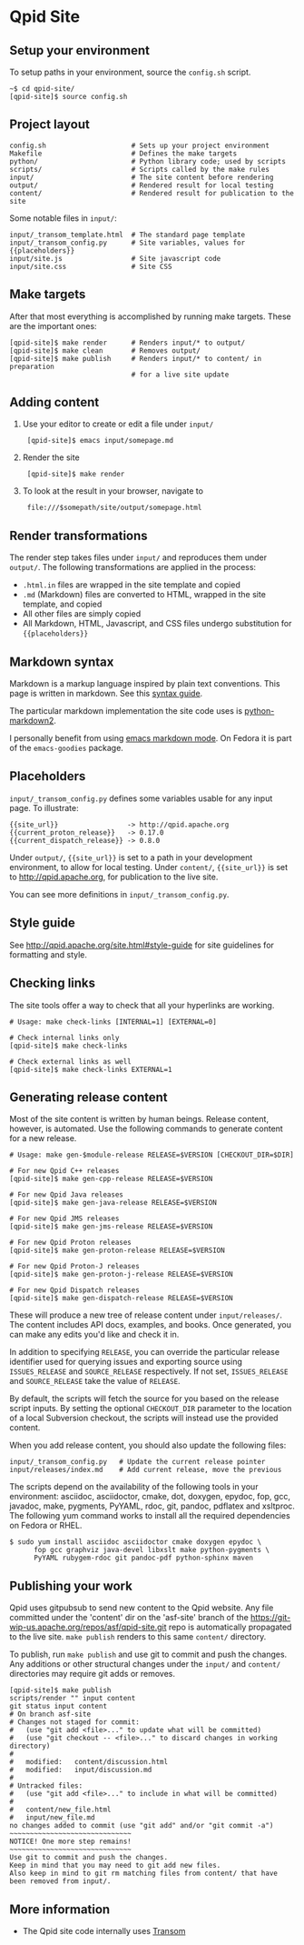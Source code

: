 # Qpid Site

## Setup your environment

To setup paths in your environment, source the `config.sh` script.

    ~$ cd qpid-site/
    [qpid-site]$ source config.sh

## Project layout

    config.sh                     # Sets up your project environment
    Makefile                      # Defines the make targets
    python/                       # Python library code; used by scripts
    scripts/                      # Scripts called by the make rules
    input/                        # The site content before rendering
    output/                       # Rendered result for local testing
    content/                      # Rendered result for publication to the site

Some notable files in `input/`:

    input/_transom_template.html  # The standard page template
    input/_transom_config.py      # Site variables, values for {{placeholders}}
    input/site.js                 # Site javascript code
    input/site.css                # Site CSS

## Make targets

After that most everything is accomplished by running make targets.
These are the important ones:

    [qpid-site]$ make render      # Renders input/* to output/
    [qpid-site]$ make clean       # Removes output/
    [qpid-site]$ make publish     # Renders input/* to content/ in preparation
                                  # for a live site update

## Adding content

1. Use your editor to create or edit a file under `input/`

        [qpid-site]$ emacs input/somepage.md

2. Render the site

        [qpid-site]$ make render

3. To look at the result in your browser, navigate to

        file:///$somepath/site/output/somepage.html

## Render transformations

The render step takes files under `input/` and reproduces them under
`output/`.  The following transformations are applied in the process:

 - `.html.in` files are wrapped in the site template and copied
 - `.md` (Markdown) files are converted to HTML, wrapped in the site
   template, and copied
 - All other files are simply copied
 - All Markdown, HTML, Javascript, and CSS files undergo substitution
   for `{{placeholders}}`

## Markdown syntax

Markdown is a markup language inspired by plain text conventions.
This page is written in markdown.  See this [syntax guide][syntax].

The particular markdown implementation the site code uses is
[python-markdown2][markdown2].

I personally benefit from using [emacs markdown mode][emacs].  On
Fedora it is part of the `emacs-goodies` package.

[syntax]: http://daringfireball.net/projects/markdown/syntax
[markdown2]: https://github.com/trentm/python-markdown2
[emacs]:  http://jblevins.org/projects/markdown-mode/

## Placeholders

`input/_transom_config.py` defines some variables usable for any input
page.  To illustrate:

    {{site_url}}                 -> http://qpid.apache.org
    {{current_proton_release}}   -> 0.17.0
    {{current_dispatch_release}} -> 0.8.0

Under `output/`, `{{site_url}}` is set to a path in your development
environment, to allow for local testing.  Under `content/`,
`{{site_url}}` is set to <http://qpid.apache.org>, for publication to
the live site.

You can see more definitions in `input/_transom_config.py`.

## Style guide

See <http://qpid.apache.org/site.html#style-guide> for site guidelines
for formatting and style.

## Checking links

The site tools offer a way to check that all your hyperlinks are
working.

    # Usage: make check-links [INTERNAL=1] [EXTERNAL=0]

    # Check internal links only
    [qpid-site]$ make check-links

    # Check external links as well
    [qpid-site]$ make check-links EXTERNAL=1

## Generating release content

Most of the site content is written by human beings.  Release content,
however, is automated.  Use the following commands to generate content
for a new release.

    # Usage: make gen-$module-release RELEASE=$VERSION [CHECKOUT_DIR=$DIR]

    # For new Qpid C++ releases
    [qpid-site]$ make gen-cpp-release RELEASE=$VERSION

    # For new Qpid Java releases
    [qpid-site]$ make gen-java-release RELEASE=$VERSION

    # For new Qpid JMS releases
    [qpid-site]$ make gen-jms-release RELEASE=$VERSION

    # For new Qpid Proton releases
    [qpid-site]$ make gen-proton-release RELEASE=$VERSION

    # For new Qpid Proton-J releases
    [qpid-site]$ make gen-proton-j-release RELEASE=$VERSION

    # For new Qpid Dispatch releases
    [qpid-site]$ make gen-dispatch-release RELEASE=$VERSION

These will produce a new tree of release content under
`input/releases/`.  The content includes API docs, examples, and
books.  Once generated, you can make any edits you'd like and check it
in.

In addition to specifying `RELEASE`, you can override the particular
release identifier used for querying issues and exporting source using
`ISSUES_RELEASE` and `SOURCE_RELEASE` respectively.  If not set,
`ISSUES_RELEASE` and `SOURCE_RELEASE` take the value of `RELEASE`.

By default, the scripts will fetch the source for you based on the
release script inputs.  By setting the optional `CHECKOUT_DIR`
parameter to the location of a local Subversion checkout, the scripts
will instead use the provided content.

When you add release content, you should also update the following
files:

    input/_transom_config.py   # Update the current release pointer
    input/releases/index.md    # Add current release, move the previous

The scripts depend on the availability of the following tools in your
environment: asciidoc, asciidoctor, cmake, dot, doxygen, epydoc, fop,
gcc, javadoc, make, pygments, PyYAML, rdoc, git, pandoc, pdflatex and
xsltproc.  The following yum command works to install all the required
dependencies on Fedora or RHEL.

    $ sudo yum install asciidoc asciidoctor cmake doxygen epydoc \
          fop gcc graphviz java-devel libxslt make python-pygments \
          PyYAML rubygem-rdoc git pandoc-pdf python-sphinx maven

## Publishing your work

Qpid uses gitpubsub to send new content to the Qpid website.  Any file
committed under the 'content' dir on the 'asf-site' branch of the
https://git-wip-us.apache.org/repos/asf/qpid-site.git repo is
automatically propagated to the live site.  `make publish` renders to
this same `content/` directory.

To publish, run `make publish` and use git to commit and push the
changes.  Any additions or other structural changes under the `input/` and
`content/` directories may require git adds or removes.

    [qpid-site]$ make publish
    scripts/render "" input content
    git status input content
    # On branch asf-site
    # Changes not staged for commit:
    #   (use "git add <file>..." to update what will be committed)
    #   (use "git checkout -- <file>..." to discard changes in working directory)
    #
    #	modified:   content/discussion.html
    #	modified:   input/discussion.md
    #
    # Untracked files:
    #   (use "git add <file>..." to include in what will be committed)
    #
    #	content/new_file.html
    #	input/new_file.md
    no changes added to commit (use "git add" and/or "git commit -a")
    ~~~~~~~~~~~~~~~~~~~~~~~~~~~~~~
    NOTICE! One more step remains!
    ~~~~~~~~~~~~~~~~~~~~~~~~~~~~~~
    Use git to commit and push the changes.
    Keep in mind that you may need to git add new files.
    Also keep in mind to git rm matching files from content/ that have been removed from input/.

## More information

 - The Qpid site code internally uses
   [Transom](http://www.ssorj.net/projects/transom.html)
